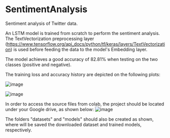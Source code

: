 # SentimentAnalysis
Sentiment analysis of Twitter data.

An LSTM model is trained from scratch to perform the sentiment analysis. 
The TextVectorization preprocessing layer (https://www.tensorflow.org/api_docs/python/tf/keras/layers/TextVectorization) is used before feeding the data to the model's Embedding layer. 

The model achieves a good accuracy of 82.81% when testing on the two classes (positive and negative).

The training loss and accuracy history are depicted on the following plots: 

![image](https://user-images.githubusercontent.com/30274421/163729477-95d4c0b9-417d-4534-aee6-010386259173.png)

![image](https://user-images.githubusercontent.com/30274421/163729480-08e6eb90-717b-42b1-bbd9-9e2c169f6b9c.png)



In order to access the source files from colab, the project should be located under your Google drive, as shown below:
![image](https://user-images.githubusercontent.com/30274421/163729367-7d3d43c5-cf22-467d-afbf-9e2a6dac1eb2.png)

The folders "datasets" and "models" should also be created as shown, where will be saved the downloaded dataset and trained models, respectively. 
